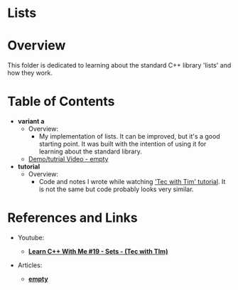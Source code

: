 Lists
=====

# Overview
This folder is dedicated to learning about the standard C++ library 'lists'
and how they work. 


# Table of Contents
-   **variant a**   
    -   Overview: 
        -   My implementation of lists. It can be improved, but it's 
            a good starting point. It was built with the intention of using it 
            for learning about the standard library.
    -   [Demo/tutrial Video - empty]()
-   **tutorial**   
    -   Overview: 
        -   Code and notes I wrote while watching ['Tec with Tim' tutorial](https://www.youtube.com/watch?v=682xT_TcKUg). 
            It is not the same but code probably looks very similar.


# References and Links
- Youtube:
    - [**Learn C++ With Me #19 - Sets - (Tec with TIm)**](https://www.youtube.com/watch?v=682xT_TcKUg)

- Articles: 
    - [**empty**]()
    
